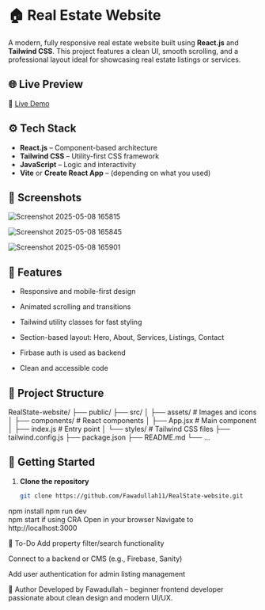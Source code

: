 # 🏠 Real Estate Website

A modern, fully responsive real estate website built using **React.js** and **Tailwind CSS**. This project features a clean UI, smooth scrolling, and a professional layout ideal for showcasing real estate listings or services.

## 🌐 Live Preview

🔗 [Live Demo](https://fawadullah11.github.io/RealState-website/)

## ⚙️ Tech Stack

- **React.js** – Component-based architecture
- **Tailwind CSS** – Utility-first CSS framework
- **JavaScript** – Logic and interactivity
- **Vite** or **Create React App** – (depending on what you used)

## 📸 Screenshots

![Screenshot 2025-05-08 165815](https://github.com/user-attachments/assets/a5463573-3909-4a68-8eb4-b5433d1a7bc5)
 
![Screenshot 2025-05-08 165845](https://github.com/user-attachments/assets/c59dc4f4-e36a-4b01-87a2-76dccd88da64)

![Screenshot 2025-05-08 165901](https://github.com/user-attachments/assets/5a3a2aa3-61f7-47c9-abd7-5cbd99315e0f)

## 🚀 Features

- Responsive and mobile-first design

- Animated scrolling and transitions
- Tailwind utility classes for fast styling
- Section-based layout: Hero, About, Services, Listings, Contact
- Firbase auth is used as backend
- Clean and accessible code

## 📁 Project Structure
RealState-website/
├── public/
├── src/
│ ├── assets/ # Images and icons
│ ├── components/ # React components
│ ├── App.jsx # Main component
│ ├── index.js # Entry point
│ └── styles/ # Tailwind CSS files
├── tailwind.config.js
├── package.json
├── README.md
└── ...


## 🔧 Getting Started

1. **Clone the repository**
   ```bash
   git clone https://github.com/Fawadullah11/RealState-website.git
npm install
npm run dev  
npm start if using CRA
Open in your browser
Navigate to http://localhost:3000

📌 To-Do
Add property filter/search functionality

Connect to a backend or CMS (e.g., Firebase, Sanity)

Add user authentication for admin listing management

🙌 Author
Developed by Fawadullah – beginner frontend developer passionate about clean design and modern UI/UX.
